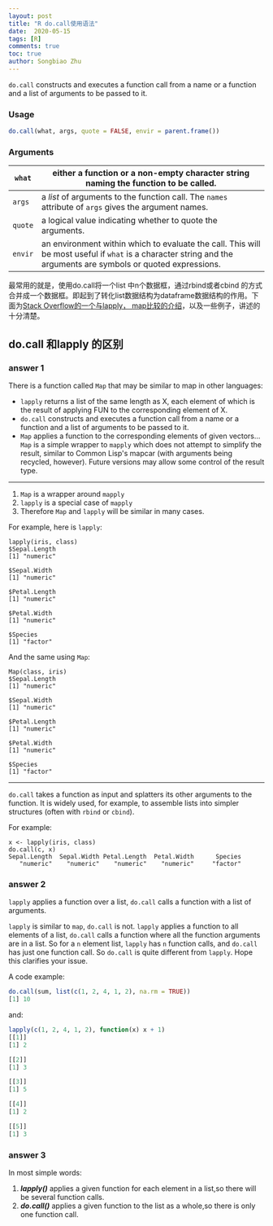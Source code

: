```yaml
---
layout: post
title: "R do.call使用语法"
date:  2020-05-15
tags: [R]
comments: true
toc: true
author: Songbiao Zhu
---
```


`do.call` constructs and executes a function call from a name or a function and a list of arguments to be passed to it.

<!-- more -->

### Usage

```r
do.call(what, args, quote = FALSE, envir = parent.frame())
```

### Arguments

| `what`  | either a function or a non-empty character string naming the function to be called. |
| ------- | ------------------------------------------------------------ |
| `args`  | a *list* of arguments to the function call. The `names` attribute of `args` gives the argument names. |
| `quote` | a logical value indicating whether to quote the arguments.   |
| `envir` | an environment within which to evaluate the call. This will be most useful if `what` is a character string and the arguments are symbols or quoted expressions. |

最常用的就是，使用do.call将一个list 中n个数据框，通过rbind或者cbind 的方式合并成一个数据框。即起到了转化list数据结构为dataframe数据结构的作用。下面为[Stack Overflow的一个与lapply， map比较的介绍](https://stackoverflow.com/questions/10801750/whats-the-difference-between-lapply-and-do-call)，以及一些例子，讲述的十分清楚。

## do.call 和lapply 的区别

### answer 1

There is a function called `Map` that may be similar to map in other languages:

- `lapply` returns a list of the same length as X, each element of which is the result of applying FUN to the corresponding element of X.
- `do.call` constructs and executes a function call from a name or a function and a list of arguments to be passed to it.
- `Map` applies a function to the corresponding elements of given vectors... `Map` is a simple wrapper to `mapply` which does not attempt to simplify the result, similar to Common Lisp's mapcar (with arguments being recycled, however). Future versions may allow some control of the result type.

------

1. `Map` is a wrapper around `mapply`
2. `lapply` is a special case of `mapply`
3. Therefore `Map` and `lapply` will be similar in many cases.

For example, here is `lapply`:

```
lapply(iris, class)
$Sepal.Length
[1] "numeric"

$Sepal.Width
[1] "numeric"

$Petal.Length
[1] "numeric"

$Petal.Width
[1] "numeric"

$Species
[1] "factor"
```

And the same using `Map`:

```
Map(class, iris)
$Sepal.Length
[1] "numeric"

$Sepal.Width
[1] "numeric"

$Petal.Length
[1] "numeric"

$Petal.Width
[1] "numeric"

$Species
[1] "factor"
```

------

`do.call` takes a function as input and splatters its other arguments to the function. It is widely used, for example, to assemble lists into simpler structures (often with `rbind` or `cbind`).

For example:

```
x <- lapply(iris, class)
do.call(c, x)
Sepal.Length  Sepal.Width Petal.Length  Petal.Width      Species 
   "numeric"    "numeric"    "numeric"    "numeric"     "factor" 
```

### answer 2

`lapply` applies a function over a list, `do.call` calls a function with a list of arguments.

`lapply` is similar to `map`, `do.call` is not. `lapply` applies a function to all elements of a list, `do.call` calls a function where all the function arguments are in a list. So for a `n` element list, `lapply` has `n` function calls, and `do.call` has just one function call. So `do.call` is quite different from `lapply`. Hope this clarifies your issue.

A code example:

```R
do.call(sum, list(c(1, 2, 4, 1, 2), na.rm = TRUE))
[1] 10
```

and:

```r
lapply(c(1, 2, 4, 1, 2), function(x) x + 1)
[[1]]
[1] 2

[[2]]
[1] 3

[[3]]
[1] 5

[[4]]
[1] 2

[[5]]
[1] 3
```

### answer 3

In most simple words:

1. ***lapply()*** applies a given function for each element in a list,so there will be several function calls.
2. ***do.call()*** applies a given function to the list as a whole,so there is only one function call.